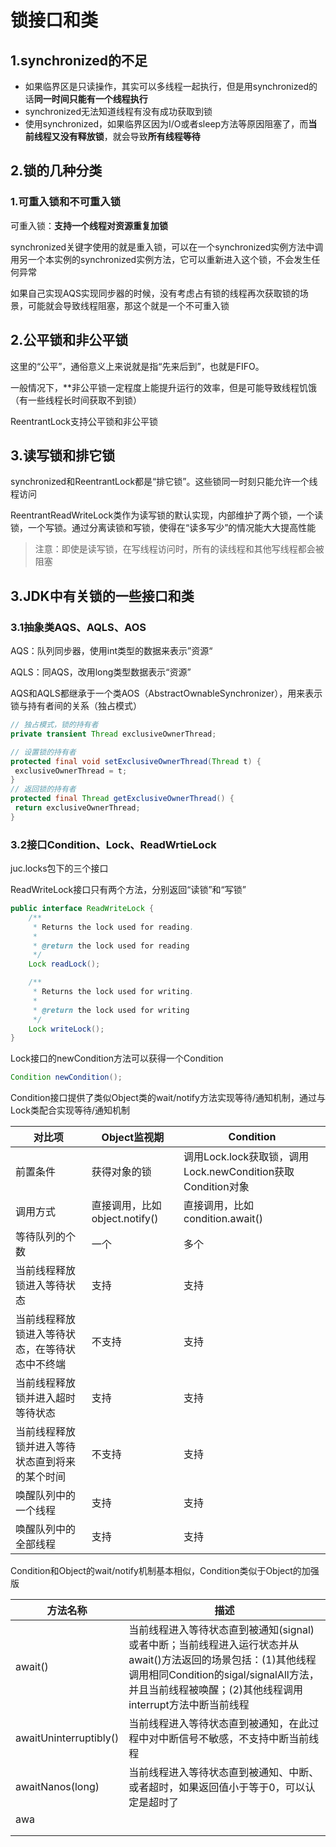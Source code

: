 # 锁接口和类

## 1.synchronized的不足

- 如果临界区是只读操作，其实可以多线程一起执行，但是用synchronized的话**同一时间只能有一个线程执行**
- synchronized无法知道线程有没有成功获取到锁
- 使用synchronized，如果临界区因为I/O或者sleep方法等原因阻塞了，而**当前线程又没有释放锁**，就会导致**所有线程等待**



## 2.锁的几种分类

### 1.可重入锁和不可重入锁

可重入锁：**支持一个线程对资源重复加锁**

synchronized关键字使用的就是重入锁，可以在一个synchronized实例方法中调用另一个本实例的synchronized实例方法，它可以重新进入这个锁，不会发生任何异常

如果自己实现AQS实现同步器的时候，没有考虑占有锁的线程再次获取锁的场景，可能就会导致线程阻塞，那这个就是一个不可重入锁



## 2.公平锁和非公平锁

这里的“公平”，通俗意义上来说就是指“先来后到”，也就是FIFO。

一般情况下，**非公平锁一定程度上能提升运行的效率，但是可能导致线程饥饿（有一些线程长时间获取不到锁）

ReentrantLock支持公平锁和非公平锁



## 3.读写锁和排它锁

synchronized和ReentrantLock都是“排它锁”。这些锁同一时刻只能允许一个线程访问



ReentrantReadWriteLock类作为读写锁的默认实现，内部维护了两个锁，一个读锁，一个写锁。通过分离读锁和写锁，使得在“读多写少”的情况能大大提高性能

> 注意：即使是读写锁，在写线程访问时，所有的读线程和其他写线程都会被阻塞





## 3.JDK中有关锁的一些接口和类



### 3.1抽象类AQS、AQLS、AOS

AQS：队列同步器，使用int类型的数据来表示”资源“

AQLS：同AQS，改用long类型数据表示“资源”



AQS和AQLS都继承于一个类AOS（AbstractOwnableSynchronizer），用来表示锁与持有者间的关系（独占模式）

```java
// 独占模式，锁的持有者
private transient Thread exclusiveOwnerThread; 

// 设置锁的持有者
protected final void setExclusiveOwnerThread(Thread t) { 
 exclusiveOwnerThread = t; 
} 
// 返回锁的持有者
protected final Thread getExclusiveOwnerThread() { 
 return exclusiveOwnerThread; 
}
```



### 3.2接口Condition、Lock、ReadWrtieLock

juc.locks包下的三个接口



ReadWriteLock接口只有两个方法，分别返回“读锁”和“写锁”

```java
public interface ReadWriteLock {
    /**
     * Returns the lock used for reading.
     *
     * @return the lock used for reading
     */
    Lock readLock();

    /**
     * Returns the lock used for writing.
     *
     * @return the lock used for writing
     */
    Lock writeLock();
}
```



Lock接口的newCondition方法可以获得一个Condition

```java
Condition newCondition();
```



Condition接口提供了类似Object类的wait/notify方法实现等待/通知机制，通过与Lock类配合实现等待/通知机制



| 对比项                                         | Object监视期                  | Condition                                                   |
| ---------------------------------------------- | ----------------------------- | ----------------------------------------------------------- |
| 前置条件                                       | 获得对象的锁                  | 调用Lock.lock获取锁，调用Lock.newCondition获取Condition对象 |
| 调用方式                                       | 直接调用，比如object.notify() | 直接调用，比如condition.await()                             |
| 等待队列的个数                                 | 一个                          | 多个                                                        |
| 当前线程释放锁进入等待状态                     | 支持                          | 支持                                                        |
| 当前线程释放锁进入等待状态，在等待状态中不终端 | 不支持                        | 支持                                                        |
| 当前线程释放锁并进入超时等待状态               | 支持                          | 支持                                                        |
| 当前线程释放锁并进入等待状态直到将来的某个时间 | 不支持                        | 支持                                                        |
| 唤醒队列中的一个线程                           | 支持                          | 支持                                                        |
| 唤醒队列中的全部线程                           | 支持                          | 支持                                                        |

Condition和Object的wait/notify机制基本相似，Condition类似于Object的加强版





| 方法名称               | 描述                                                         |
| ---------------------- | ------------------------------------------------------------ |
| await()                | 当前线程进入等待状态直到被通知(signal)或者中断；当前线程进入运行状态并从await()方法返回的场景包括：(1)其他线程调用相同Condition的sigal/signalAll方法，并且当前线程被唤醒；(2)其他线程调用interrupt方法中断当前线程 |
| awaitUninterruptibly() | 当前线程进入等待状态直到被通知，在此过程中对中断信号不敏感，不支持中断当前线程 |
| awaitNanos(long)       | 当前线程进入等待状态直到被通知、中断、或者超时，如果返回值小于等于0，可以认定是超时了 |
| awa                    |                                                              |
|                        |                                                              |
|                        |                                                              |

